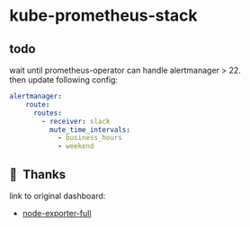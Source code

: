 # kube-prometheus-stack

## todo

wait until prometheus-operator can handle alertmanager > 22.  
then update following config:

```yaml
alertmanager:
    route:
      routes:
        - receiver: slack
          mute_time_intervals:
            - business_hours
            - weekend
```

## :hugs:&nbsp; Thanks

link to original dashboard:

- [node-exporter-full](https://grafana.com/grafana/dashboards/10242)
